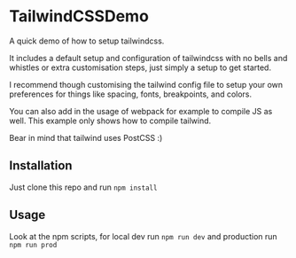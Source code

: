 # TailwindCSSDemo

A quick demo of how to setup tailwindcss. 

It includes a default setup and configuration of tailwindcss with 
no bells and whistles or extra customisation steps, just simply a setup to get started.

I recommend though customising the tailwind config file to setup your own preferences for things 
like spacing, fonts, breakpoints, and colors.

You can also add in the usage of webpack for example to compile JS as well. This example only
shows how to compile tailwind.

Bear in mind that tailwind uses PostCSS :)

## Installation

Just clone this repo and run `npm install`

## Usage

Look at the npm scripts, for local dev run `npm run dev` and production run `npm run prod`


